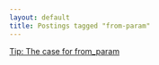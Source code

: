 ```yaml
---
layout: default
title: Postings tagged "from-param"
---
```

[Tip: The case for from_param](http://janesconference.github.com/KievII/2009/09/tip-the-case-for-from-param)<br />
